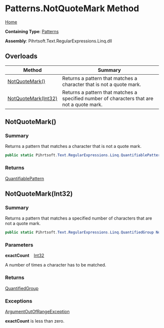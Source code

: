 # Patterns\.NotQuoteMark Method

[Home](../../../../../../README.md)

**Containing Type**: [Patterns](../README.md)

**Assembly**: Pihrtsoft\.Text\.RegularExpressions\.Linq\.dll

## Overloads

| Method | Summary |
| ------ | ------- |
| [NotQuoteMark()](#Pihrtsoft_Text_RegularExpressions_Linq_Patterns_NotQuoteMark) | Returns a pattern that matches a character that is not a quote mark\. |
| [NotQuoteMark(Int32)](#Pihrtsoft_Text_RegularExpressions_Linq_Patterns_NotQuoteMark_System_Int32_) | Returns a pattern that matches a specified number of characters that are not a quote mark\. |

## NotQuoteMark\(\) <a name="Pihrtsoft_Text_RegularExpressions_Linq_Patterns_NotQuoteMark"></a>

### Summary

Returns a pattern that matches a character that is not a quote mark\.

```csharp
public static Pihrtsoft.Text.RegularExpressions.Linq.QuantifiablePattern NotQuoteMark()
```

### Returns

[QuantifiablePattern](../../QuantifiablePattern/README.md)

## NotQuoteMark\(Int32\) <a name="Pihrtsoft_Text_RegularExpressions_Linq_Patterns_NotQuoteMark_System_Int32_"></a>

### Summary

Returns a pattern that matches a specified number of characters that are not a quote mark\.

```csharp
public static Pihrtsoft.Text.RegularExpressions.Linq.QuantifiedGroup NotQuoteMark(int exactCount)
```

### Parameters

**exactCount** &ensp; [Int32](https://docs.microsoft.com/en-us/dotnet/api/system.int32)

A number of times a character has to be matched\.

### Returns

[QuantifiedGroup](../../QuantifiedGroup/README.md)

### Exceptions

[ArgumentOutOfRangeException](https://docs.microsoft.com/en-us/dotnet/api/system.argumentoutofrangeexception)

**exactCount** is less than zero\.

